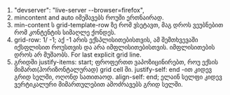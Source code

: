 1.  "devserver": "live-server --browser=firefox",
2.  mincontent and auto იმეშავებს როუში ერთნაირად.
3.  min-content ს grid-template-row ზე რომ ვსეტავთ,
    მაგ დროს ვეუბნებით რომ კონტენტის სიმაღლე ქონდეს.
4.  grid-row: 1/ -1; აქ -1 არის ექსპლისითებისთვის, ამ შემთხვევაში
    იქსფლისით როუსთვის და არა იმფლისითებისთვის.
    იმფლისითების დროს არ მუშაობს. For last explicit grid line.
5.  გრიდში justify-items: start; ფროფერთთ ვაპოზიცინირებთ,
    როუ ექსის მიმართ(ჰორიზონტალურად) grid cell ში. justify-self: end -ით კიდევ გრიდ სელში,
    ოღონდ სათითაოდ. align-self: end; ელაინ სელფი კიდევ
    ვერტიკალური მიმართულებით ამოძრავებს გრიდ სელში.
